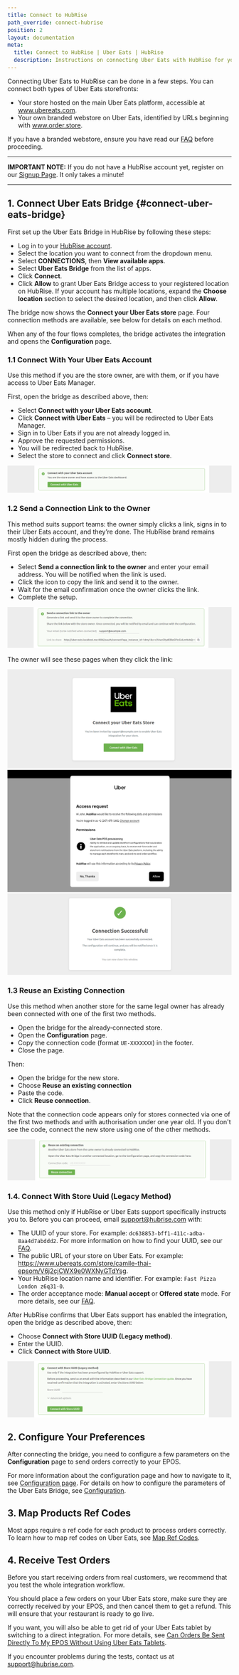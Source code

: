 ```yaml
---
title: Connect to HubRise
path_override: connect-hubrise
position: 2
layout: documentation
meta:
  title: Connect to HubRise | Uber Eats | HubRise
  description: Instructions on connecting Uber Eats with HubRise for your EPOS to work with other apps as a cohesive whole. Connect apps and synchronise your data.
---
```


Connecting Uber Eats to HubRise can be done in a few steps. You can connect both types of Uber Eats storefronts:

- Your store hosted on the main Uber Eats platform, accessible at www.ubereats.com.
- Your own branded webstore on Uber Eats, identified by URLs beginning with www.order.store.

If you have a branded webstore, ensure you have read our [FAQ](/apps/uber-eats/faqs/connect-webstore) before proceeding.

---

**IMPORTANT NOTE:** If you do not have a HubRise account yet, register on our [Signup Page](https://manager.hubrise.com/signup). It only takes a minute!

---

## 1. Connect Uber Eats Bridge {#connect-uber-eats-bridge}

First set up the Uber Eats Bridge in HubRise by following these steps:

- Log in to your [HubRise account](https://manager.hubrise.com).
- Select the location you want to connect from the dropdown menu.
- Select **CONNECTIONS**, then **View available apps**.
- Select **Uber Eats Bridge** from the list of apps.
- Click **Connect**.
- Click **Allow** to grant Uber Eats Bridge access to your registered location on HubRise. If your account has multiple locations, expand the **Choose location** section to select the desired location, and then click **Allow**.

The bridge now shows the **Connect your Uber Eats store** page. Four connection methods are available, see below for details on each method.

When any of the four flows completes, the bridge activates the integration and opens the **Configuration** page.

### 1.1 Connect With Your Uber Eats Account

Use this method if you are the store owner, are with them, or if you have access to Uber Eats Manager.

First, open the bridge as described above, then:

- Select **Connect with your Uber Eats account**.
- Click **Connect with Uber Eats** – you will be redirected to Uber Eats Manager.
- Sign in to Uber Eats if you are not already logged in.
- Approve the requested permissions.
- You will be redirected back to HubRise.
- Select the store to connect and click **Connect store**.

![Connect with your account](./images/030-connect-with-uber-eats-account.png)

### 1.2 Send a Connection Link to the Owner

This method suits support teams: the owner simply clicks a link, signs in to their Uber Eats account, and they’re done. The HubRise brand remains mostly hidden during the process.

First open the bridge as described above, then:

- Select **Send a connection link to the owner** and enter your email address. You will be notified when the link is used.
- Click the icon to copy the link and send it to the owner.
- Wait for the email confirmation once the owner clicks the link.
- Complete the setup.

![Send a connection link to the owner](./images/031-connect-with-connection-link.png)

The owner will see these pages when they click the link:

![Owner – Connect](./images/034-connection-link-page-1.png)
![Owner – Authorise](./images/035-connection-link-page-2.png)
![Owner – Success](./images/036-connection-link-page-3.png)

### 1.3 Reuse an Existing Connection

Use this method when another store for the same legal owner has already been connected with one of the first two methods.

- Open the bridge for the already‑connected store.
- Open the **Configuration** page.
- Copy the connection code (format `UE-XXXXXXX`) in the footer.
- Close the page.

Then:

- Open the bridge for the new store.
- Choose **Reuse an existing connection**
- Paste the code.
- Click **Reuse connection**.

Note that the connection code appears only for stores connected via one of the first two methods and with authorisation under one year old. If you don't see the code, connect the new store using one of the other methods.

![Reuse an existing connection](./images/032-connect-reuse-connection-code.png)

### 1.4. Connect With Store Uuid (Legacy Method)

Use this method only if HubRise or Uber Eats support specifically instructs you to. Before you can proceed, email support@hubrise.com with:

- The UUID of your store. For example: `dc638853-bff1-411c-adba-8aa4d7abddd2`. For more information on how to find your UUID, see our [FAQ](/apps/uber-eats/faqs/find-uber-eats-uuid).
- The public URL of your store on Uber Eats. For example: https://www.ubereats.com/store/camile-thai-epsom/V6j2cjCWX9e0WXNyGTdYsg.
- Your HubRise location name and identifier. For example: `Fast Pizza London z6q31-0`.
- The order acceptance mode: **Manual accept** or **Offered state** mode. For more details, see our [FAQ](/apps/uber-eats/faqs/send-orders-to-epos-without-tablet).

After HubRise confirms that Uber Eats support has enabled the integration, open the bridge as described above, then:

- Choose **Connect with Store UUID (Legacy method)**.
- Enter the UUID.
- Click **Connect with Store UUID**.

![Legacy Store UUID method](./images/033-connect-store-uuid.png)

## 2. Configure Your Preferences

After connecting the bridge, you need to configure a few parameters on the **Configuration** page to send orders correctly to your EPOS.

For more information about the configuration page and how to navigate to it, see [Configuration page](/apps/uber-eats/user-interface#configuration). For details on how to configure the parameters of the Uber Eats Bridge, see [Configuration](/apps/uber-eats/configuration).

## 3. Map Products Ref Codes

Most apps require a ref code for each product to process orders correctly. To learn how to map ref codes on Uber Eats, see [Map Ref Codes](/apps/uber-eats/map-ref-codes).

## 4. Receive Test Orders

Before you start receiving orders from real customers, we recommend that you test the whole integration workflow.

You should place a few orders on your Uber Eats store, make sure they are correctly received by your EPOS, and then cancel them to get a refund. This will ensure that your restaurant is ready to go live.

If you want, you will also be able to get rid of your Uber Eats tablet by switching to a direct integration.
For more details, see [Can Orders Be Sent Directly To My EPOS Without Using Uber Eats Tablets](/apps/uber-eats/faqs/send-orders-to-epos-without-tablet).

If you encounter problems during the tests, contact us at support@hubrise.com.
